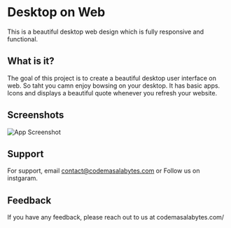 
# Desktop on Web

This is a beautiful desktop web design which is fully responsive and functional. 



## What is it?

The goal of this project is to create a beautiful desktop user interface on web. So taht you camn enjoy bowsing on your desktop. It has basic apps. Icons and displays a beautiful quote whenever you refresh your website.
## Screenshots

![App Screenshot](https://codemasalabytes.com/wp-content/uploads/2024/07/desktopuserInterface.png)


## Support

For support, email contact@codemasalabytes.com or Follow us on instgaram.


## Feedback

If you have any feedback, please reach out to us at codemasalabytes.com/

